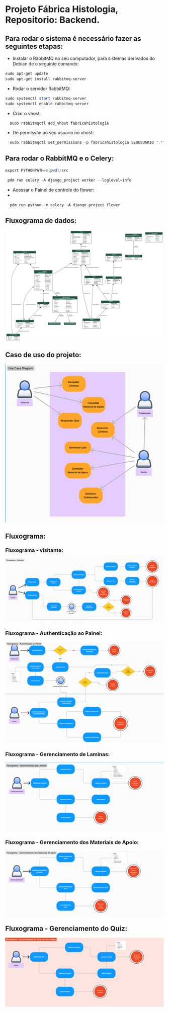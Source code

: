 
# Projeto Fábrica Histologia, Repositorio: Backend.

## Para rodar o sistema é necessário fazer as seguintes etapas:

- Instalar o RabbitMQ no seu computador, para sistemas derivados do Debian de o seguinte comando:
  
```powershell
sudo apt-get update
sudo apt-get install rabbitmq-server
```
- Rodar o servidor RabbitMQ:
  
```powershell
sudo systemctl start rabbitmq-server
sudo systemctl enable rabbitmq-server
```
  - Criar o vhost:
    
```powershell
  sudo rabbitmqctl add_vhost fabricahistologia
```

- De permissão ao seu usuario no vhost:

```powershell
  sudo rabbitmqctl set_permissions -p fabricahistologia SEUUSUARIO ".*" ".*" ".*"
```


## Para rodar o RabbitMQ e o Celery: 

```powershell
export PYTHONPATH=$(pwd)/src
```

```powershell
 pdm run celery -A django_project worker --loglevel=info
```

- Acessar o Painel de controle do flower:
- 
```powershell
  pdm run python -m celery -A django_project flower
```

## Fluxograma de dados:

![alt text](docs/diagrams/my_project_visualized.png)

## Caso de uso do projeto:

![alt text](docs/diagrams//Captura%20de%20tela%202024-08-09%20161501.png)

## Fluxograma: 

### Fluxograma - visitante:

![alt text](docs/diagrams/Captura%20de%20tela%202024-08-09%20162051.png)

### Fluxograma - Authenticação ao Painel:

![alt text](docs/diagrams//Captura%20de%20tela%202024-08-09%20162219.png)

### Fluxograma - Gerenciamento de Laminas:

![alt text](docs/diagrams/Captura%20de%20tela%202024-08-09%20162430.png)

### Fluxograma - Gerenciamento dos Materiais de Apoio:

![alt text](docs/diagrams//Captura%20de%20tela%202024-08-09%20162618.png)

## Fluxograma - Gerenciamento do Quiz:

![alt text](docs/diagrams/Captura%20de%20tela%202024-08-09%20162834.png)
